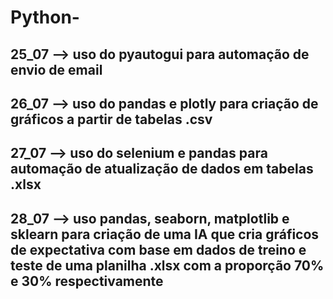 # Python-
## 25_07 --> uso do pyautogui para automação de envio de email
## 26_07 --> uso do pandas e plotly para criação de gráficos a partir de tabelas .csv
## 27_07 --> uso do selenium e pandas para automação de atualização de dados em tabelas .xlsx
## 28_07 --> uso pandas, seaborn, matplotlib e sklearn para criação de uma IA que cria gráficos de expectativa com base em dados de treino e teste de uma planilha .xlsx com a proporção 70% e 30% respectivamente
